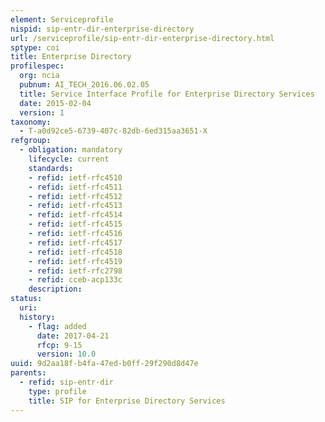 ```yaml
---
element: Serviceprofile
nispid: sip-entr-dir-enterprise-directory
url: /serviceprofile/sip-entr-dir-enterprise-directory.html
sptype: coi
title: Enterprise Directory
profilespec:
  org: ncia
  pubnum: AI_TECH_2016.06.02.05
  title: Service Interface Profile for Enterprise Directory Services
  date: 2015-02-04
  version: 1
taxonomy:
  - T-a0d92ce5-6739-407c-82db-6ed315aa3651-X
refgroup:
  - obligation: mandatory
    lifecycle: current
    standards: 
    - refid: ietf-rfc4510
    - refid: ietf-rfc4511
    - refid: ietf-rfc4512
    - refid: ietf-rfc4513
    - refid: ietf-rfc4514
    - refid: ietf-rfc4515
    - refid: ietf-rfc4516
    - refid: ietf-rfc4517
    - refid: ietf-rfc4518
    - refid: ietf-rfc4519
    - refid: ietf-rfc2798
    - refid: cceb-acp133c
    description: 
status:
  uri: 
  history: 
    - flag: added
      date: 2017-04-21
      rfcp: 9-15
      version: 10.0
uuid: 9d2aa18f-b4fa-47ed-b0ff-29f290d8d47e
parents:
  - refid: sip-entr-dir
    type: profile
    title: SIP for Enterprise Directory Services
---
```

